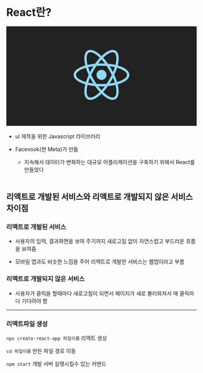 # React란?

![alt text](image.png)

- ul 제작을 위한 Javascript 라이브러리

- Facevook(현 Meta)가 만듦

  - 지속해서 데이터가 변화하는 대규모 어플리케이션을 구축하기 위해서 React를 만들었다

  <br>

## 리액트로 개발된 서비스와 리액트로 개발되지 않은 서비스 차이점

### 리액트로 개발된 서비스

- 사용자의 입력, 결과화면을 보여 주기까지 새로고침 없이 자연스럽고 부드러운 흐름을 보여줌

- 모바일 앱과도 비슷한 느낌을 주어 리액트로 개발한 서비스는 웹앱이라고 부름

### 리액트로 개발되지 않은 서비스

- 사용자가 클릭을 할때마다 새로고침이 되면서 페이지가 새로 불러와져서 매 클릭마다 기다려야 함

---

### 리액트파일 생성

`npx create-react-app 파일이름` 리액트 생성

`cd 파일이름` 만든 파일 경로 이동

`npm start` 개발 서버 실행시킬수 있는 커맨드

